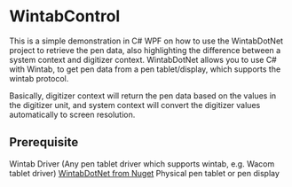 # WintabControl

This is a simple demonstration in C# WPF on how to use the WintabDotNet project to retrieve the pen data, also highlighting the difference between a system context and digitizer context. WintabDotNet allows you to use C# with Wintab, to get pen data from a pen tablet/display, which supports the wintab protocol. 

Basically, digitizer context will return the pen data based on the values in the digitizer unit, and system context will convert the digitizer values automatically to screen resolution. 

## Prerequisite

Wintab Driver (Any pen tablet driver which supports wintab, e.g. Wacom tablet driver)
[WintabDotNet from Nuget](https://www.nuget.org/packages/WacomSolutionPartner.WintabDotNet/)
Physical pen tablet or pen display

